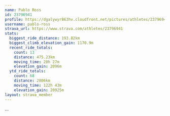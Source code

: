 ```yaml
---
name: Pablo Ross
id: 23796941
profile: https://dgalywyr863hv.cloudfront.net/pictures/athletes/23796941/14615399/1/large.jpg
username: pablo-ross
strava_url: https://www.strava.com/athletes/23796941
stats:
  biggest_ride_distance: 193.82km
  biggest_climb_elevation_gain: 1170.9m
  recent_ride_totals:
    count: 13
    distance: 475.23km
    moving_time: 20h 27m
    elevation_gain: 2096m
  ytd_ride_totals:
    count: 68
    distance: 2806km
    moving_time: 122h 43m
    elevation_gain: 20925m
layout: strava_member
--- 
```

...
